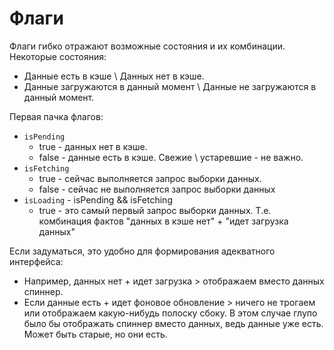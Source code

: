 # Флаги

Флаги гибко отражают возможные состояния и их комбинации. Некоторые состояния:

* Данные есть в кэше \ Данных нет в кэше.
* Данные загружаются в данный момент \ Данные не загружаются в данный момент.

Первая пачка флагов:

* `isPending`
  * true - данных нет в кэше.
  * false - данные есть в кэше. Свежие \ устаревшие - не важно.
* `isFetching`
  * true - сейчас выполняется запрос выборки данных.
  * false - сейчас не выполняется запрос выборки данных
* `isLoading` - isPending && isFetching
  * true - это самый первый запрос выборки данных. Т.е. комбинация фактов "данных в кэше нет" + "идет загрузка данных"

Если задуматься, это удобно для формирования адекватного интерфейса:

* Например, данных нет + идет загрузка > отображаем вместо данных спиннер.
* Если данные есть + идет фоновое обновление > ничего не трогаем или отображаем какую-нибудь полоску сбоку. В этом случае глупо было бы отображать спиннер вместо данных, ведь данные уже есть. Может быть старые, но они есть.
